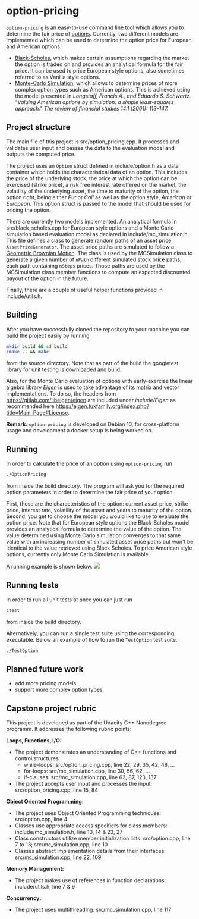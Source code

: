 # option-pricing

``option-pricing`` is an easy-to-use command line tool which allows you to determine the fair price of [options](https://en.wikipedia.org/wiki/Option_(finance)).
Currently, two different models are implemented which can be used to determine the option price for European and American options.

* [Black-Scholes](https://en.wikipedia.org/wiki/Black%E2%80%93Scholes_model), which makes certain assumptions regarding the market the option is traded on and provides an analytical formula for the fair price. It can be used to price European style options, also sometimes referred to as Vanilla style options.
* [Monte-Carlo Simulation](https://en.wikipedia.org/wiki/Monte_Carlo_methods_for_option_pricing), which allows to determine prices of more complex option types such as American options. This is achieved using the model presented in 
*Longstaff, Francis A., and Eduardo S. Schwartz. "Valuing American options by simulation: a simple least-squares approach." The review of financial studies 14.1 (2001): 113-147.*

## Project structure
The main file of this project is src/option_pricing.cpp. It processes and validates user input and passes the data to the evaluation model and outputs the computed price. 

The project uses an ``Option`` struct defined in include/option.h as a data container which holds the characteristical data of an option. This includes the price of the underlying stock, the price at which the option can be exercised (strike price), a risk free interest rate offered on the market, the volatility of the underlying asset, the time to maturity of the option, the option right, being either *Put* or *Call* as well as the option style, *American* or *European*. This option struct is passed to the model that should be used for pricing the option.

There are currently two models implemented. An analytical formula in src/black_scholes.cpp for European style options and a Monte Carlo simulation based evaluation model as declared in include/mc_simulation.h.
This file defines a class to generate random paths of an asset price ``AssetPriceGenerator``. The asset price paths are simulated to follow a [Geometric Brownian Motion](https://en.wikipedia.org/wiki/Geometric_Brownian_motion). The class is used by the MCSimulation class to generate a given number of ``nPath`` different simulated stock price paths, each path containing `nSteps` prices. Those paths are used by the MCSimulation class member functions to compute an expected discounted payout of the option in the future.

Finally, there are a couple of useful helper functions provided in include/utils.h.

## Building

After you have successfully cloned the repository to your machine you can build the project easily by running
```bash
mkdir build && cd build
cmake .. && make
```
from the source directory. Note that as part of the build the googletest library for unit testing is downloaded and build.

Also, for the Monte Carlo evaluation of options with early-exercise the linear algebra library *Eigen* is used to take advantage of its matrix and vector implementations. To do so, the headers from https://gitlab.com/libeigen/eigen are included under *include/Eigen* as recommended here https://eigen.tuxfamily.org/index.php?title=Main_Page#License.

**Remark:** ``option-pricing`` is developed on Debian 10, for cross-platform usage and development a docker setup is being worked on. 

## Running

In order to calculate the price of an option using ``option-pricing`` run
```bash
./OptionPricing
```
from inside the build directory. The program will ask you for the required option parameters in order to determine the fair price of your option.

First, those are the characteristics of the option: current asset price, strike price, interest rate, volatility of the asset and years to maturity of the option.
Second, you get to choose the model you would like to use to evaluate the option price. Note that for European style options the Black-Scholes model provides an analytical formula to determine the value of the option. The value determined using Monte Carlo simulation converges to that same value with an increasing number of simulated asset price paths but won't be identical to the value retrieved using Black Scholes. To price American style options, currently only Monte Carlo Simulation is available.

A running example is shown below.
![](run_example.gif)

## Running tests
In order to run all unit tests at once you can just run
```bash
ctest
```
from inside the build directory.

Alternatively, you can run a single test suite using the corresponding executable. Below an example of how to run the ``TestOption`` test suite.
```bash
./TestOption
```

## Planned future work
* add more pricing models
* support more complex option types

## Capstone project rubric
This project is developed as part of the Udacity C++ Nanodegree programm. It addresses the following rubric points:

__Loops, Functions, I/O:__
* The project demonstrates an understanding of C++ functions and control structures:
    * while-loops: src/option_pricing.cpp, line 22, 29, 35, 42, 48, ...
    * for-loops: src/mc_simulation.cpp, line 30, 56, 62, ...
    * if-clauses: src/mc_simulation.cpp, line 63, 87, 123, 137
* The project accepts user input and processes the input: src/option_pricing.cpp, line 15, 84

__Object Oriented Programming:__
* The project uses Object Oriented Programming techniques: src/option.cpp, line 4
* Classes use appropriate access specifiers for class members: include/mc_simulation.h, line 10, 14 & 23, 27
* Class constructors utilize member initialization lists: src/option.cpp, line 7 to 13; src/mc_simulation.cpp, line 10
* Classes abstract implementation details from their interfaces: src/mc_simulation.cpp, line 22, 109

__Memory Management:__
* The project makes use of references in function declarations:
include/utils.h, line 7 & 9

__Concurrency:__
* The project uses multithreading: src/mc_simulation.cpp, line 117